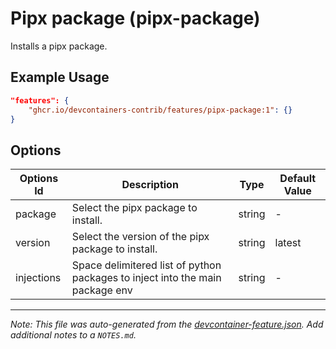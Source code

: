 
# Pipx package (pipx-package)

Installs a pipx package.

## Example Usage

```json
"features": {
    "ghcr.io/devcontainers-contrib/features/pipx-package:1": {}
}
```

## Options

| Options Id | Description | Type | Default Value |
|-----|-----|-----|-----|
| package | Select the pipx package to install. | string | - |
| version | Select the version of the pipx package to install. | string | latest |
| injections | Space delimitered list of python packages to inject into the main package env | string | - |



---

_Note: This file was auto-generated from the [devcontainer-feature.json](https://github.com/devcontainers-contrib/features/blob/main/src/pipx-package/devcontainer-feature.json).  Add additional notes to a `NOTES.md`._
